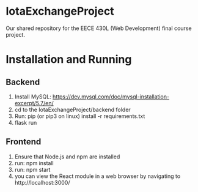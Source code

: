 # IotaExchangeProject
Our shared repository for the EECE 430L (Web Development) final course project.

# Installation and Running
## Backend
1. Install MySQL: https://dev.mysql.com/doc/mysql-installation-excerpt/5.7/en/
2. cd to the IotaExchangeProject/backend folder
3. Run: pip (or pip3 on linux) install -r requirements.txt
4. flask run
## Frontend
1. Ensure that Node.js and npm are installed
2. run: npm install
3. run: npm start
4. you can view the React module in a web browser by navigating to http://localhost:3000/

